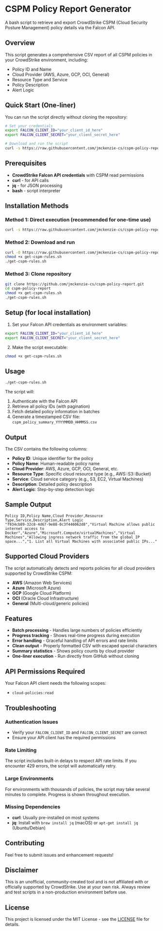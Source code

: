 # CSPM Policy Report Generator

A bash script to retrieve and export CrowdStrike CSPM (Cloud Security Posture Management) policy details via the Falcon API.

## Overview

This script generates a comprehensive CSV report of all CSPM policies in your CrowdStrike environment, including:
- Policy ID and Name
- Cloud Provider (AWS, Azure, GCP, OCI, General)
- Resource Type and Service
- Policy Description
- Alert Logic

## Quick Start (One-liner)

You can run the script directly without cloning the repository:

```bash
# Set your credentials
export FALCON_CLIENT_ID="your_client_id_here"
export FALCON_CLIENT_SECRET="your_client_secret_here"

# Download and run the script
curl -s https://raw.githubusercontent.com/jmckenzie-cs/cspm-policy-report/main/get-cspm-rules.sh | bash
```

## Prerequisites

- **CrowdStrike Falcon API credentials** with CSPM read permissions
- **curl** - for API calls
- **jq** - for JSON processing
- **bash** - script interpreter

## Installation Methods

### Method 1: Direct execution (recommended for one-time use)
```bash
curl -s https://raw.githubusercontent.com/jmckenzie-cs/cspm-policy-report/main/get-cspm-rules.sh | bash
```

### Method 2: Download and run
```bash
curl -O https://raw.githubusercontent.com/jmckenzie-cs/cspm-policy-report/main/get-cspm-rules.sh
chmod +x get-cspm-rules.sh
./get-cspm-rules.sh
```

### Method 3: Clone repository
```bash
git clone https://github.com/jmckenzie-cs/cspm-policy-report.git
cd cspm-policy-report
chmod +x get-cspm-rules.sh
./get-cspm-rules.sh
```

## Setup (for local installation)

1. Set your Falcon API credentials as environment variables:
```bash
export FALCON_CLIENT_ID="your_client_id_here"
export FALCON_CLIENT_SECRET="your_client_secret_here"
```

2. Make the script executable:
```bash
chmod +x get-cspm-rules.sh
```

## Usage

```bash
./get-cspm-rules.sh
```

The script will:
1. Authenticate with the Falcon API
2. Retrieve all policy IDs (with pagination)
3. Fetch detailed policy information in batches
4. Generate a timestamped CSV file: `cspm_policy_summary_YYYYMMDD_HHMMSS.csv`

## Output

The CSV contains the following columns:
- **Policy ID**: Unique identifier for the policy
- **Policy Name**: Human-readable policy name
- **Cloud Provider**: AWS, Azure, GCP, OCI, General, etc.
- **Resource Type**: Specific cloud resource type (e.g., AWS::S3::Bucket)
- **Service**: Cloud service category (e.g., S3, EC2, Virtual Machines)
- **Description**: Detailed policy description
- **Alert Logic**: Step-by-step detection logic

## Sample Output

```csv
Policy ID,Policy Name,Cloud Provider,Resource Type,Service,Description,Alert Logic
"f934cb89-32c8-4d67-9e88-0c3f446062d8","Virtual Machine allows public internet access to Docker","Azure","Microsoft.Compute/virtualMachines","Virtual Machines","Allowing ingress network traffic from the global IP space...","1. List all Virtual Machines with associated public IPs..."
```

## Supported Cloud Providers

The script automatically detects and reports policies for all cloud providers supported by CrowdStrike CSPM:
- **AWS** (Amazon Web Services)
- **Azure** (Microsoft Azure)
- **GCP** (Google Cloud Platform)
- **OCI** (Oracle Cloud Infrastructure)
- **General** (Multi-cloud/generic policies)

## Features

- **Batch processing** - Handles large numbers of policies efficiently
- **Progress tracking** - Shows real-time progress during execution
- **Error handling** - Graceful handling of API errors and rate limits
- **Clean output** - Properly formatted CSV with escaped special characters
- **Summary statistics** - Shows policy counts by cloud provider
- **One-liner execution** - Run directly from GitHub without cloning

## API Permissions Required

Your Falcon API client needs the following scopes:
- `cloud-policies:read`

## Troubleshooting

### Authentication Issues
- Verify your `FALCON_CLIENT_ID` and `FALCON_CLIENT_SECRET` are correct
- Ensure your API client has the required permissions

### Rate Limiting
The script includes built-in delays to respect API rate limits. If you encounter 429 errors, the script will automatically retry.

### Large Environments
For environments with thousands of policies, the script may take several minutes to complete. Progress is shown throughout execution.

### Missing Dependencies
- **curl**: Usually pre-installed on most systems
- **jq**: Install with `brew install jq` (macOS) or `apt-get install jq` (Ubuntu/Debian)

## Contributing

Feel free to submit issues and enhancement requests!

## Disclaimer

This is an unofficial, community-created tool and is not affiliated with or officially supported by CrowdStrike. Use at your own risk. Always review and test scripts in a non-production environment before use.

## License

This project is licensed under the MIT License - see the [LICENSE](LICENSE) file for details.
